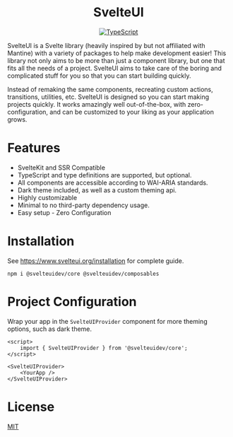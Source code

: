 <center>
  <h1 align="center">SvelteUI</h1>

[![TypeScript](https://badges.frapsoft.com/typescript/code/typescript.svg?v=101)](https://github.com/ellerbrock/typescript-badges/)

</center>

SvelteUI is a Svelte library (heavily inspired by but not affiliated with Mantine) with a variety of packages to help make development easier! This library not only aims to be more than just a component library, but one that fits all the needs of a project. SvelteUI aims to take care of the boring and complicated stuff for you so that you can start building quickly.

Instead of remaking the same components, recreating custom actions, transitions, utilities, etc. SvelteUI is designed so you can start making projects quickly. It works amazingly well out-of-the-box, with zero-configuration, and can be customized to your liking as your application grows.

# Features

- SvelteKit and SSR Compatible
- TypeScript and type definitions are supported, but optional.
- All components are accessible according to WAI-ARIA standards.
- Dark theme included, as well as a custom theming api.
- Highly customizable
- Minimal to no third-party dependency usage.
- Easy setup - Zero Configuration

# Installation

See https://www.svelteui.org/installation for complete guide.

```
npm i @svelteuidev/core @svelteuidev/composables
```

# Project Configuration

Wrap your app in the `SvelteUIProvider` component for more theming options, such as dark theme.

```svelte
<script>
	import { SvelteUIProvider } from '@svelteuidev/core';
</script>

<SvelteUIProvider>
	<YourApp />
</SvelteUIProvider>
```

# License

[MIT](https://choosealicense.com/licenses/mit/)
